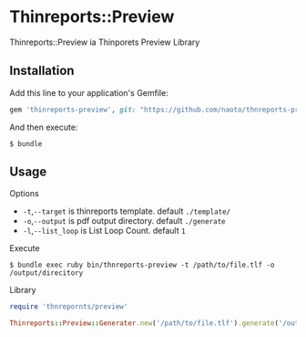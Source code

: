# Thinreports::Preview

Thinreports::Preview ia Thinporets Preview Library

## Installation

Add this line to your application's Gemfile:

```ruby
gem 'thinreports-preview', git: "https://github.com/naoto/thnreports-preview.git"
```

And then execute:

    $ bundle

## Usage

Options

- `-t`,`--target` is thinreports template. default `./template/`
- `-o`,`--output` is pdf output directory. default `./generate` 
- `-l`,`--list_loop` is List Loop Count. default `1`

Execute

```shell
$ bundle exec ruby bin/thnreports-preview -t /path/to/file.tlf -o /output/direcitory
```

Library

```ruby
require 'thnrepornts/preview'

Thinreports::Preview::Generater.new('/path/to/file.tlf').generate('/output/directory')
```
